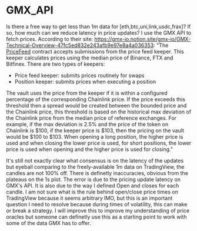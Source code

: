 # GMX_API

Is there a free way to get less than 1m data for [eth,btc,uni,link,usdc,frax]? If so, how much can we reduce latency in price updates? I use the GMX API to fetch prices. According to their site: https://gmx-io.notion.site/gmx-io/GMX-Technical-Overview-47fc5ed832e243afb9e97e8a4a036353:
"The [PriceFeed](https://github.com/gmx-io/gmx-contracts/blob/master/contracts/oracle/FastPriceFeed.sol) contract accepts submissions from the price feed keeper. This keeper calculates prices using the median price of Binance, FTX and Bitfinex. There are two types of keepers:

- Price feed keeper: submits prices routinely for swaps
- Position keeper: submits prices when executing a position

The vault uses the price from the keeper if it is within a configured percentage of the corresponding Chainlink price. If the price exceeds this threshold then a spread would be created between the bounded price and the Chainlink price, this threshold is based on the historical max deviation of the Chainlink price from the median price of reference exchanges. For example, if the max deviation is 2.5% and the price of the token on Chainlink is $100, if the keeper price is $103, then the pricing on the vault would be $100 to $103. When opening a long position, the higher price is used and when closing the lower price is used, for short positions, the lower price is used when opening and the higher price is used for closing."

It's still not exactly clear what consensus is on the latency of the updates but eyeball comparing to the freely-available 1m data on TradingView, the candles are not 100% off. There is definetly inaccuracies, obvious from the plateaus on the 1s plot. The error is due to the pricing update latency on GMX's API. It is also due to the way I defined Open and closes for each candle. I am not sure what is the rule behind open/close price times on TradingView because it seems arbitrary IMO, but this is an important question I need to resolve because during times of volatility, this can make or break a strategy. I will improve this to improve my understanding of price oracles but someone can definetly use this as a starting point to work with some of the data GMX has to offer.

